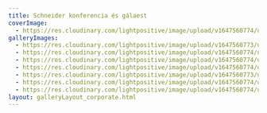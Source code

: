 ```yaml
---
title: Schneider konferencia és gálaest
coverImage:
  - https://res.cloudinary.com/lightpositive/image/upload/v1647560774/uploads/Schneider%20konferencia%20%C3%A9s%20g%C3%A1laest/Schneider-konferencia4.jpg
galleryImages: 
  - https://res.cloudinary.com/lightpositive/image/upload/v1647560773/uploads/Schneider%20konferencia%20%C3%A9s%20g%C3%A1laest/Schneider-konferencia3.jpg
  - https://res.cloudinary.com/lightpositive/image/upload/v1647560774/uploads/Schneider%20konferencia%20%C3%A9s%20g%C3%A1laest/Schneider-konferencia2.jpg
  - https://res.cloudinary.com/lightpositive/image/upload/v1647560774/uploads/Schneider%20konferencia%20%C3%A9s%20g%C3%A1laest/Schneider-konferencia5.jpg
  - https://res.cloudinary.com/lightpositive/image/upload/v1647560774/uploads/Schneider%20konferencia%20%C3%A9s%20g%C3%A1laest/Schneider-konferencia6.jpg
  - https://res.cloudinary.com/lightpositive/image/upload/v1647560773/uploads/Schneider%20konferencia%20%C3%A9s%20g%C3%A1laest/Schneider-konferencia.jpg
  - https://res.cloudinary.com/lightpositive/image/upload/v1647560774/uploads/Schneider%20konferencia%20%C3%A9s%20g%C3%A1laest/Schneider-konferencia7uj.jpg
  - https://res.cloudinary.com/lightpositive/image/upload/v1647560774/uploads/Schneider%20konferencia%20%C3%A9s%20g%C3%A1laest/Schneider-konferencia4.jpg
layout: galleryLayout_corporate.html
---
```


